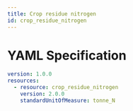 ```yaml
---
title: Crop residue nitrogen
id: crop_residue_nitrogen
---
```




# YAML Specification

```yaml
version: 1.0.0
resources:
  - resource: crop_residue_nitrogen
    version: 2.0.0
    standardUnitOfMeasure: tonne_N
```



